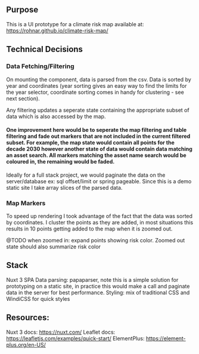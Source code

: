 ## Purpose
This is a UI prototype for a climate risk map available at: https://rohnar.github.io/climate-risk-map/

## Technical Decisions

### Data Fetching/Filtering
On mounting the component, data is parsed from the csv. Data is sorted by year and coordinates (year sorting gives an easy way to find the limits for the year selector, coordinate sorting comes in handy for clustering - see next section). 

Any filtering updates a seperate state containing the appropriate subset of data which is also accessed by the map. 

#### One improvement here would be to seperate the map filtering and table filtering and fade out markers that are not included in the current filtered subset. For example, the map state would contain all points for the decade 2030 however another state of data would contain data matching an asset search. All markers matching the asset name search would be coloured in, the remaining would be faded.

Ideally for a full stack project, we would paginate the data on the server/database ex: sql offset/limit or spring pageable. Since this is a demo static site I take array slices of the parsed data.

### Map Markers
To speed up rendering I took advantage of the fact that the data was sorted by coordinates. I cluster the points as they are added, in most situations this results in 10 points getting added to the map when it is zoomed out.

@TODO when zoomed in: expand points showing risk color. Zoomed out state should also summarize risk color

## Stack
Nuxt 3 SPA
Data parsing: papaparser, note this is a simple solution for prototyping on a static site, in practice this would make a call and paginate data in the server for best performance.
Styling: mix of traditional CSS and WindiCSS for quick styles

## Resources:
Nuxt 3 docs: https://nuxt.com/
Leaflet docs: https://leafletjs.com/examples/quick-start/
ElementPlus: https://element-plus.org/en-US/

